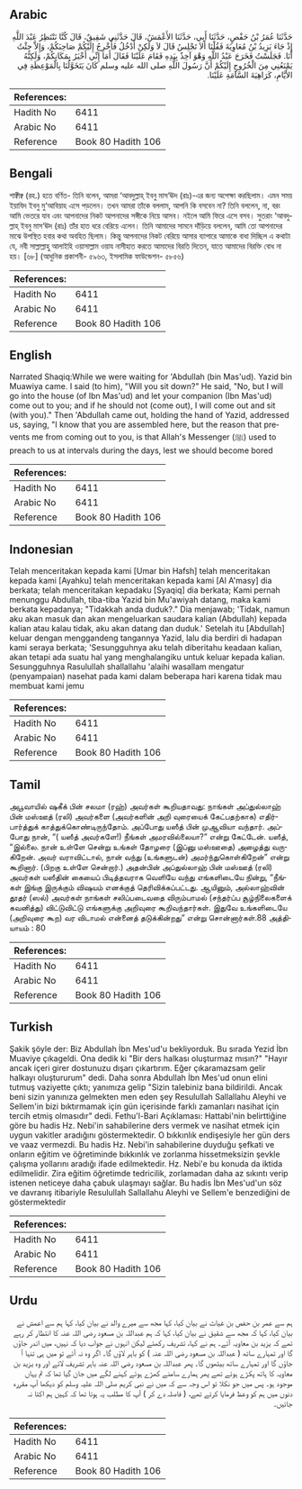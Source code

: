 ## Arabic


<div dir="rtl" lang="ar" style={{fontSize:'larger',backgroundColor:'#f8f9fa',padding:20}}>
حَدَّثَنَا عُمَرُ بْنُ حَفْصٍ، حَدَّثَنَا أَبِي، حَدَّثَنَا الأَعْمَشُ، قَالَ حَدَّثَنِي شَقِيقٌ، قَالَ كُنَّا نَنْتَظِرُ عَبْدَ اللَّهِ إِذْ جَاءَ يَزِيدُ بْنُ مُعَاوِيَةَ فَقُلْنَا أَلاَ تَجْلِسُ قَالَ لاَ وَلَكِنْ أَدْخُلُ فَأُخْرِجُ إِلَيْكُمْ صَاحِبَكُمْ، وَإِلاَّ جِئْتُ أَنَا‏.‏ فَجَلَسْتُ فَخَرَجَ عَبْدُ اللَّهِ وَهْوَ آخِذٌ بِيَدِهِ فَقَامَ عَلَيْنَا فَقَالَ أَمَا إِنِّي أَخْبَرُ بِمَكَانِكُمْ، وَلَكِنَّهُ يَمْنَعُنِي مِنَ الْخُرُوجِ إِلَيْكُمْ أَنَّ رَسُولَ اللَّهِ صلى الله عليه وسلم كَانَ يَتَخَوَّلُنَا بِالْمَوْعِظَةِ فِي الأَيَّامِ، كَرَاهِيَةَ السَّآمَةِ عَلَيْنَا‏.‏
</div>
<div style={{backgroundColor:'#f8f9fa',padding:20, marginBottom: 10}}><table> <thead> <tr> <th>References:</th> <th></th> </tr> </thead> <tbody><tr><td>Hadith No</td><td>6411</td></tr><tr><td>Arabic No</td><td>6411</td></tr><tr><td>Reference</td><td>Book 80 Hadith 106</td></tr></tbody></table></div>

## Bengali


<div dir="ltr" lang="bn" style={{fontSize:'larger',backgroundColor:'#f8f9fa',padding:20}}>
শাক্বীক্ব (রহ.) হতে বর্ণিত- তিনি বলেন, আমরা ‘আবদুল্লাহ্ ইবনু মাস‘ঊদ (রাঃ)-এর জন্য অপেক্ষা করছিলাম। এমন সময় ইয়াযিদ ইবনু মু‘আবিয়াহ এসে পড়লেন। তখন আমরা তাঁকে বললাম, আপনি কি বসবেন না? তিনি বললেন, না, বরং আমি ভেতরে যাব এবং আপনাদের নিকট আপনাদের সঙ্গীকে নিয়ে আসব। নইলে আমি ফিরে এসে বসব। সুতরাং ‘আবদুল্লাহ্ ইবনু মাস‘ঊদ (রাঃ) তাঁর হাত ধরে বেরিয়ে এলেন। তিনি আমাদের সামনে দাঁড়িয়ে বললেন, আমি তো আপনাদের মাঝে উপস্থিত হবার কথা অবহিত ছিলাম। কিন্তু আপনাদের নিকট বেরিয়ে আসার ব্যাপারে আমাকে বাধা দিচ্ছিল এ কথাটা যে, নবী সাল্লাল্লাহু আলাইহি ওয়াসাল্লাম ওয়ায নাসীহাত করতে আমাদের বিরতি দিতেন, যাতে আমাদের বিরক্তি বোধ না হয়। [৬৮] (আধুনিক প্রকাশনী- ৫৯৬৩, ইসলামিক ফাউন্ডেশন- ৫৮৫৬)
</div>
<div style={{backgroundColor:'#f8f9fa',padding:20, marginBottom: 10}}><table> <thead> <tr> <th>References:</th> <th></th> </tr> </thead> <tbody><tr><td>Hadith No</td><td>6411</td></tr><tr><td>Arabic No</td><td>6411</td></tr><tr><td>Reference</td><td>Book 80 Hadith 106</td></tr></tbody></table></div>

## English


<div dir="ltr" lang="en" style={{fontSize:'larger',backgroundColor:'#f8f9fa',padding:20}}>
Narrated Shaqiq:While we were waiting for 'Abdullah (bin Mas'ud). Yazid bin Muawiya came. I said (to him), "Will you sit down?" He said, "No, but I will go into the house (of Ibn Mas'ud) and let your companion (Ibn Mas'ud) come out to you; and if he should not (come out), I will come out and sit (with you)." Then 'Abdullah came out, holding the hand of Yazid, addressed us, saying, "I know that you are assembled here, but the reason that prevents me from coming out to you, is that Allah's Messenger (ﷺ) used to preach to us at intervals during the days, lest we should become bored
</div>
<div style={{backgroundColor:'#f8f9fa',padding:20, marginBottom: 10}}><table> <thead> <tr> <th>References:</th> <th></th> </tr> </thead> <tbody><tr><td>Hadith No</td><td>6411</td></tr><tr><td>Arabic No</td><td>6411</td></tr><tr><td>Reference</td><td>Book 80 Hadith 106</td></tr></tbody></table></div>

## Indonesian


<div dir="ltr" lang="id" style={{fontSize:'larger',backgroundColor:'#f8f9fa',padding:20}}>
Telah menceritakan kepada kami [Umar bin Hafsh] telah menceritakan kepada kami [Ayahku] telah menceritakan kepada kami [Al A'masy] dia berkata; telah menceritakan kepadaku [Syaqiq] dia berkata; Kami pernah menunggu Abdullah, tiba-tiba Yazid bin Mu'awiyah datang, maka kami berkata kepadanya; "Tidakkah anda duduk?." Dia menjawab; 'Tidak, namun aku akan masuk dan akan mengeluarkan saudara kalian (Abdullah) kepada kalian atau kalau tidak, aku akan datang dan duduk.' Setelah itu [Abdullah] keluar dengan menggandeng tangannya Yazid, lalu dia berdiri di hadapan kami seraya berkata; 'Sesungguhnya aku telah diberitahu keadaan kalian, akan tetapi ada suatu hal yang menghalangiku untuk keluar kepada kalian. Sesungguhnya Rasulullah shallallahu 'alaihi wasallam mengatur (penyampaian) nasehat pada kami dalam beberapa hari karena tidak mau membuat kami jemu
</div>
<div style={{backgroundColor:'#f8f9fa',padding:20, marginBottom: 10}}><table> <thead> <tr> <th>References:</th> <th></th> </tr> </thead> <tbody><tr><td>Hadith No</td><td>6411</td></tr><tr><td>Arabic No</td><td>6411</td></tr><tr><td>Reference</td><td>Book 80 Hadith 106</td></tr></tbody></table></div>

## Tamil


<div dir="ltr" lang="ta" style={{fontSize:'larger',backgroundColor:'#f8f9fa',padding:20}}>
அபூவாயில் ஷகீக் பின் சலமா (ரஹ்) அவர்கள் கூறியதாவது: நாங்கள் அப்துல்லாஹ் பின் மஸ்ஊத் (ரலி) அவர்களை (அவர்களின் அறி வுரையைக் கேட்பதற்காக) எதிர்பார்த்துக் காத்துக்கொண்டிருந்தோம். அப்போது யஸீத் பின் முஆவியா வந்தார். அப்போது நான், “( யஸீத் அவர்களே!) நீங்கள் அமரவில்லையா?” என்று கேட்டேன். யஸீத், “இல்லை. நான் உள்ளே சென்று உங்கள் தோழரை (இப்னு மஸ்ஊதை) அழைத்து வருகிறேன். அவர் வராவிட்டால், நான் வந்து (உங்களுடன்) அமர்ந்துகொள்கிறேன்” என்று கூறினார். (பிறகு உள்ளே சென்றார்.) அதன்பின் அப்துல்லாஹ் பின் மஸ்ஊத் (ரலி) அவர்கள் யஸீதின் கையைப் பிடித்தவராக வெளியே வந்து எங்களிடையே நின்று, “நீங்கள் இங்கு இருக்கும் விஷயம் எனக்குத் தெரிவிக்கப்பட்டது. ஆயினும், அல்லாஹ்வின் தூதர் (ஸல்) அவர்கள் நாங்கள் சலிப்படைவதை விரும்பாமல் (சந்தர்ப்ப சூழ்நிலைகளைக் கவனித்து) விட்டுவிட்டு எங்களுக்கு அறிவுரை கூறிவந்தார்கள். இதுவே உங்களிடையே (அறிவுரை கூற) வர விடாமல் என்னைத் தடுக்கின்றது” என்று சொன்னார்கள்.88 அத்தியாயம் : 80
</div>
<div style={{backgroundColor:'#f8f9fa',padding:20, marginBottom: 10}}><table> <thead> <tr> <th>References:</th> <th></th> </tr> </thead> <tbody><tr><td>Hadith No</td><td>6411</td></tr><tr><td>Arabic No</td><td>6411</td></tr><tr><td>Reference</td><td>Book 80 Hadith 106</td></tr></tbody></table></div>

## Turkish


<div dir="ltr" lang="tr" style={{fontSize:'larger',backgroundColor:'#f8f9fa',padding:20}}>
Şakik şöyle der: Biz Abdullah İbn Mes'ud'u bekliyorduk. Bu sırada Yezid İbn Muaviye çıkageldi. Ona dedik ki "Bir ders halkası oluşturmaz mısın?" "Hayır ancak içeri girer dostunuzu dışarı çıkartırım. Eğer çıkaramazsam gelir halkayı oluştururum" dedi. Daha sonra Abdullah İbn Mes'ud onun elini tutmuş vaziyette çıktı; yanımıza gelip "Sizin talebiniz bana bildirildi. Ancak beni sizin yanınıza gelmekten men eden şey Resulullah Sallallahu Aleyhi ve Sellem'in bizi bıktırmamak için gün içerisinde farklı zamanları nasihat için tercih etmiş olmasıdır" dedi. Fethu'l-Bari Açıklaması: Hattabi'nin belirttiğine göre bu hadis Hz. Nebi'in sahabilerine ders vermek ve nasihat etmek için uygun vakitler aradığını göstermektedir. O bıkkınlık endişesiyle her gün ders ve vaaz vermezdi. Bu hadis Hz. Nebi'in sahabilerine duyduğu şefkati ve onların eğitim ve öğretiminde bıkkınlık ve zorlanma hissetmeksizin şevkle çalışma yollarını aradığı ifade edilmektedir. Hz. Nebi'e bu konuda da iktida edilmelidir. Zira eğitim öğretimde tedricilik, zorlamadan daha az sıkıntı verip istenen neticeye daha çabuk ulaşmayı sağlar. Bu hadis İbn Mes'ud'un söz ve davranış itibariyle Resulullah Sallallahu Aleyhi ve Sellem'e benzediğini de göstermektedir
</div>
<div style={{backgroundColor:'#f8f9fa',padding:20, marginBottom: 10}}><table> <thead> <tr> <th>References:</th> <th></th> </tr> </thead> <tbody><tr><td>Hadith No</td><td>6411</td></tr><tr><td>Arabic No</td><td>6411</td></tr><tr><td>Reference</td><td>Book 80 Hadith 106</td></tr></tbody></table></div>

## Urdu


<div dir="rtl" lang="ur" style={{fontSize:'larger',backgroundColor:'#f8f9fa',padding:20}}>
ہم سے عمر بن حفص بن غیاث نے بیان کیا، کہا مجھ سے میرے والد نے بیان کیا، کہا ہم سے اعمش نے بیان کیا، کہا کہ مجھ سے شقیق نے بیان کیا، کہا کہ ہم عبداللہ بن مسعود رضی اللہ عنہ کا انتظار کر رہے تھے کہ یزید بن معاویہ آئے۔ ہم نے کہا، تشریف رکھئے لیکن انہوں نے جواب دیا کہ نہیں، میں اندر جاؤں گا اور تمہارے ساتھ ( عبداللہ بن مسعود رضی اللہ عنہ ) کو باہر لاؤں گا۔ اگر وہ نہ آئے تو میں ہی تنہا آ جاؤں گا اور تمہارے ساتھ بیٹھوں گا۔ پھر عبداللہ بن مسعود رضی اللہ عنہ باہر تشریف لائے اور وہ یزید بن معاویہ کا ہاتھ پکڑے ہوئے تھے پھر ہمارے سامنے کھڑے ہوئے کہنے لگے میں جان گیا تھا کہ تم یہاں موجود ہو۔ پس میں جو نکلا تو اس وجہ سے کہ میں نے نبی کریم صلی اللہ علیہ وسلم کو دیکھا آپ مقررہ دنوں میں ہم کو وعظ فرمایا کرتے تھے، ( فاصلہ دے کر ) آپ کا مطلب یہ ہوتا تھا کہ کہیں ہم اکتا نہ جائیں۔
</div>
<div style={{backgroundColor:'#f8f9fa',padding:20, marginBottom: 10}}><table> <thead> <tr> <th>References:</th> <th></th> </tr> </thead> <tbody><tr><td>Hadith No</td><td>6411</td></tr><tr><td>Arabic No</td><td>6411</td></tr><tr><td>Reference</td><td>Book 80 Hadith 106</td></tr></tbody></table></div>